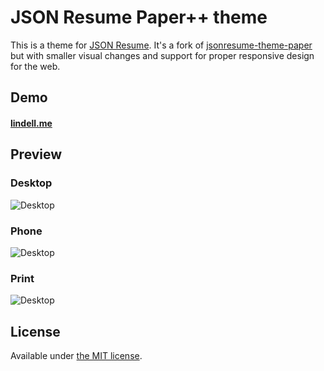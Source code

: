 # JSON Resume Paper++ theme

This is a theme for [JSON Resume](http://jsonresume.org/). It's a fork of [jsonresume-theme-paper](https://github.com/TimDaub/jsonresume-theme-paper) but with smaller visual changes and support for proper responsive design for the web.

## Demo
#### [lindell.me](http://lindell.me)

## Preview
### Desktop
![Desktop](http://i.imgur.com/k9qpO6U.png)

### Phone
![Desktop](http://i.imgur.com/BBoDaI7.png)

### Print
![Desktop](http://i.imgur.com/0JgaUWO.png)

## License

Available under [the MIT license](http://mths.be/mit).
